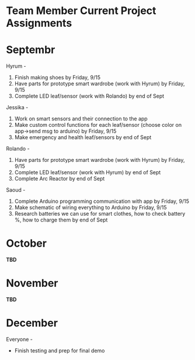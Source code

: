 # Team Member Current Project Assignments   

# Septembr   
Hyrum -   
1. Finish making shoes by Friday, 9/15   
2. Have parts for prototype smart wardrobe (work with Hyrum) by Friday, 9/15   
3. Complete LED leaf/sensor (work with Rolando) by end of Sept   
   
Jessika -  
1. Work on smart sensors and their connection to the app   
2. Make custom control functions for each leaf/sensor (choose color on app→send msg to arduino) by Friday, 9/15   
3. Make emergency and health leaf/sensors by end of Sept   
   
Rolando -  
1. Have parts for prototype smart wardrobe (work with Hyrum) by Friday, 9/15   
2. Complete LED leaf/sensor (work with Hyrum) by end of Sept   
3. Complete Arc Reactor by end of Sept   
   
Saoud -   
1. Complete Arduino programming communication with app by Friday, 9/15   
2. Make schematic of wiring everything to Arduino by Friday, 9/15   
3. Research batteries we can use for smart clothes, how to check battery %, how to charge them by end of Sept   
   
# October   
**TBD**   
   
# November      
**TBD**   
   
# December      
Everyone -    
- Finish testing and prep for final demo   
